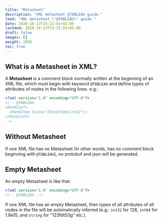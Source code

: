 ```yaml
---
title: "Metasheet"
description: "XML metasheet @TABLEAU guide."
lead: "XML metasheet \"@TABLEAU\" guide."
date: 2020-10-13T15:21:01+02:00
lastmod: 2020-10-13T15:21:01+02:00
draft: false
images: []
weight: 1950
toc: true
---
```


## What is a Metasheet in XML?

A **Metasheet** is a comment block normally written at the beginning of an XML file, which must begin with keyword `@TABLEAU` and define types of attributes of nodes in the following lines. e.g.:

```XML
<?xml version="1.0" encoding="UTF-8"?>
<!-- @TABLEAU 
<RankConf>
  <RankItem Score="[RankItem]int32"/>
</RankConf>
-->
```

## Without Metasheet

If one XML file has no Metasheet (In other words, has no comment block beginning with `@TABLEAU`), no protobuf and json will be generated.

## Empty Metasheet

An empty Metasheet is like that:

```XML
<?xml version="1.0" encoding="UTF-8"?>
<!-- @TABLEAU -->
```

If one XML file has an empty Metasheet, then types of all attributes of all nodes in the file will be automatically inferred (e.g.: `int32` for 128, `int64` for 1.8e15, and `string` for "123fdt53g" etc.).
